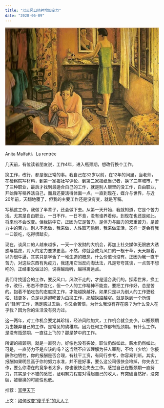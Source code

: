 ```yaml
---
title: "以反风口精神增加定力"
date: "2020-06-09"
---
```


  

![连岳文章](images/连岳文章picture-11.jpg)

Anita Malfatti，La rentrée

  

几天前，有位读者朋友说，工作4年，进入瓶颈期，想改行换个工作。  

  

换工作，改行，都是很正常的事。我自己在32岁以前，在12年的间里，当老师，在检察院写材料，到第一家报社写评论，到第二家报纸当记者，换了三座城市，干了三种职业，最后才找到最适合自己的工作，就是别人眼里的没工作，自由职业，开始靠写稿养活自己，而且还要活得体面一点。一直到现在，媒介与世界，与近20年前，天翻地覆了，但我的主要工作还是没有变，就是写稿。

  

写稿这工作，我做了半辈子，还会做下去。从第一天开始，我就知道，它是个苦力活。尤其是自由职业，一日不作，一日不食，没有谁养着你。到现在也还是如此。将来也不会改变。但我挑中它，正因为它是苦力，是体力与脑力的双重苦力，是苦力中的苦力。别人不愿做，我来做，人性取巧偷懒，我来做笨活，这样一定会有我一口饭吃，吃得很踏实。

  

现在，谈风口的人越来越多，一天一个发财的大机会，再加上社交媒体无限放大诱惑与焦虑，对人的定力要求更高，不然，你就会成为风口的一根干草，天天飘着，以为很牛逼，其实只是学舌了一堆生造的概念，什么价值也没有。正因为我一直干苦力，对这些东西有免疫力，我还用它当反向淘汰法，凡是夸夸其谈，一点苦不想吃的，正经事没做过的，说得越动听，越得离远点。

  

我们寻找适合的工作，要反风口，风吹不走的，才是适合我们的。探索世界，换工作，改行，形态不停变化，但一个人的工作精神不能变。要把工作作好，总是苦的。抱着不怕吃苦的态度换工作，才能越换越好。如果只是以为别人的工作更轻松、钱更多，总是以逃避吃苦为由换工作，那越换路越窄。就是换到一个所谓的“轻闲”工作，满足感过去后，你又会苦恼，为什么我没有存在感？为什么没人在乎我？因为你的生活没有努力过。

  

这一两年，对工作机会要尤其珍惜，经济风险加大，工作机会就会变少。以瓶颈期为由嫌弃自己的工作，是常见的幼稚病，因为任何工作都有瓶颈期。有什么工作，是没有瓶颈期，一直往上飞的？那是梦中的工作。

  

所谓的瓶颈期，就是一直努力，好像也没有突破，职位仍然如此，薪水仍然如此。可是，一直努力不是应该的吗？这当然不应该理解为任人宰割，不给（少给）你报酬你也牺牲，你的报酬是否合理，有社平工资，有同行参考，你容易判断。其实，报酬如果明显高于你的努力水准，并不是好事，要么这公司很快会垮掉，你失去工作，要么你潜在的竞争者太多，你也很快会失去工作。感觉自己在瓶颈期一直努力，其实是个不错的感觉，证明努力程度对得起自己的收入，有突破当然好，没突破，被替换的可能性也低。

  

推荐：[富甲天下](http://mp.weixin.qq.com/s?__biz=MjM5NDU0Mjk2MQ==&mid=2651639127&idx=2&sn=8a7aed5911f2cad9c5784c53e7e3a23f&chksm=bd7e49498a09c05fb606b199263103513307270512521c37f4f23b8fde96495567f426687021&scene=21#wechat_redirect)  

上文：[如何改变“傻乎乎”的大人？](http://mp.weixin.qq.com/s?__biz=MjM5NDU0Mjk2MQ==&mid=2651641206&idx=1&sn=a4f262af1581421add5981f65241f9fc&chksm=bd7e51688a09d87e8880920610a40edb652da91ac55d1ef96390b67a8882a4fa1d188725191c&scene=21#wechat_redirect)
